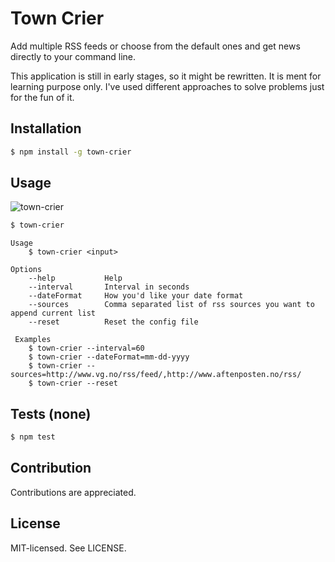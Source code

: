 Town Crier
======
Add multiple RSS feeds or choose from the default ones and get news directly to your command line.

This application is still in early stages, so it might be rewritten. It is ment for learning purpose only. I've used different approaches to solve problems just for the fun of it.

Installation
------
```bash
$ npm install -g town-crier
```

Usage
------
![town-crier](http://i.imgur.com/4G0V429.gifv)

```bash
$ town-crier
```

```
Usage
    $ town-crier <input>

Options
    --help           Help
    --interval       Interval in seconds
    --dateFormat     How you'd like your date format
    --sources        Comma separated list of rss sources you want to append current list
    --reset          Reset the config file

 Examples
    $ town-crier --interval=60
    $ town-crier --dateFormat=mm-dd-yyyy
    $ town-crier --sources=http://www.vg.no/rss/feed/,http://www.aftenposten.no/rss/
    $ town-crier --reset
```

Tests (none)
------
```bash
$ npm test
```

Contribution
------
Contributions are appreciated.

License
------
MIT-licensed. See LICENSE.
